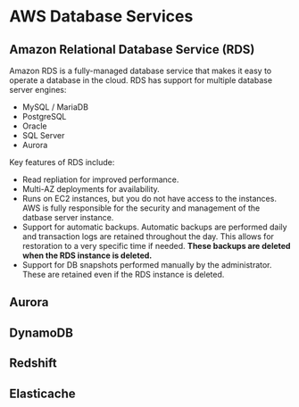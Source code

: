 # AWS Database Services

## Amazon Relational Database Service (RDS)

Amazon RDS is a fully-managed database service that makes it easy to operate a database in the cloud. RDS has support for multiple database server engines:

  * MySQL / MariaDB
  * PostgreSQL
  * Oracle
  * SQL Server
  * Aurora

Key features of RDS include:
  * Read repliation for improved performance.
  * Multi-AZ deployments for availability.
  * Runs on EC2 instances, but you do not have access to the instances. AWS is fully responsible for the security and management of the datbase server instance.
  * Support for automatic backups. Automatic backups are performed daily and transaction logs are retained throughout the day. This allows for restoration to a very specific time if needed. **These backups are deleted when the RDS instance is deleted.**
  * Support for DB snapshots performed manually by the administrator. These are retained even if the RDS instance is deleted. 

## Aurora

## DynamoDB

## Redshift

## Elasticache
